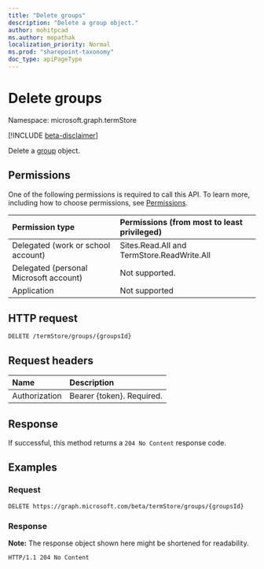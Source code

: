 ```yaml
---
title: "Delete groups"
description: "Delete a group object."
author: mohitpcad
ms.author: mopathak
localization_priority: Normal
ms.prod: "sharepoint-taxonomy"
doc_type: apiPageType
---
```


# Delete groups
Namespace: microsoft.graph.termStore

[!INCLUDE [beta-disclaimer](../../includes/beta-disclaimer.md)]

Delete a [group](../resources/termstore-group.md) object.

## Permissions
One of the following permissions is required to call this API. To learn more, including how to choose permissions, see [Permissions](/graph/permissions-reference).

|Permission type|Permissions (from most to least privileged)|
|:---|:---|
|Delegated (work or school account) |Sites.Read.All and TermStore.ReadWrite.All |
|Delegated (personal Microsoft account) | Not supported.    |
|Application | Not supported |


## HTTP request

<!-- {
  "blockType": "ignored"
}
-->
``` http
DELETE /termStore/groups/{groupsId}
```

## Request headers
|Name|Description|
|:---|:---|
|Authorization|Bearer {token}. Required.|

## Response

If successful, this method returns a `204 No Content` response code.

## Examples

### Request
<!-- {
  "blockType": "request",
  "name": "delete_groups_from_store"
}
-->
``` http
DELETE https://graph.microsoft.com/beta/termStore/groups/{groupsId}
```


### Response
**Note:** The response object shown here might be shortened for readability.
<!-- {
  "blockType": "response",
  "truncated": true
}
-->
``` http
HTTP/1.1 204 No Content
```

[microsoft.graph.termStore.group]: ../resources/termstore-group.md
[microsoft.graph.termStore.store]: ../resources/termstore-store.md
[microsoft.graph.termStore.set]: ../resources/termstore-set.md

<!--
{
  "type": "#page.annotation",
  "description": "Delete a termGroup entity in termStore",
  "keywords": "term,termStore",
  "section": "documentation",
  "tocPath": "termStore/Delete termGroup",
  "suppressions": [
  ]
}
-->
